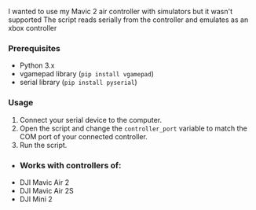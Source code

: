 I wanted to use my Mavic 2 air controller with simulators but it wasn't supported
The script reads serially from the controller and emulates as an xbox controller

### Prerequisites

- Python 3.x
- vgamepad library (`pip install vgamepad`)
- serial library (`pip install pyserial`)


### Usage

1. Connect your serial device to the computer.
2. Open the script and change the `controller_port` variable to match the COM port of your connected controller.
3. Run the script.

- ### Works with controllers of:
- DJI Mavic Air 2
- DJI Mavic Air 2S
- DJI Mini 2
